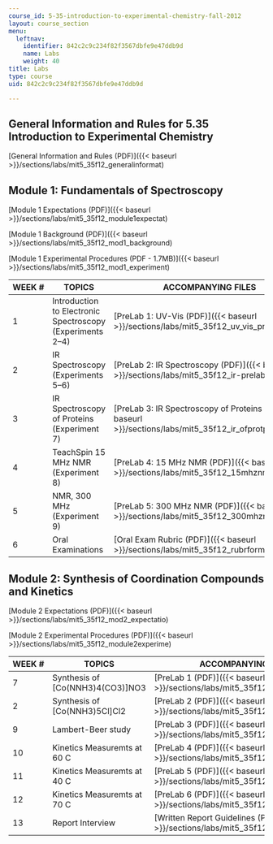 ```yaml
---
course_id: 5-35-introduction-to-experimental-chemistry-fall-2012
layout: course_section
menu:
  leftnav:
    identifier: 842c2c9c234f82f3567dbfe9e47ddb9d
    name: Labs
    weight: 40
title: Labs
type: course
uid: 842c2c9c234f82f3567dbfe9e47ddb9d

---
```


General Information and Rules for 5.35 Introduction to Experimental Chemistry
-----------------------------------------------------------------------------

[General Information and Rules (PDF)]({{< baseurl >}}/sections/labs/mit5_35f12_generalinformat)

Module 1: Fundamentals of Spectroscopy
--------------------------------------

[Module 1 Expectations (PDF)]({{< baseurl >}}/sections/labs/mit5_35f12_module1expectat)

[Module 1 Background (PDF)]({{< baseurl >}}/sections/labs/mit5_35f12_mod1_background)

[Module 1 Experimental Procedures (PDF - 1.7MB)]({{< baseurl >}}/sections/labs/mit5_35f12_mod1_experiment)

| WEEK # | TOPICS | ACCOMPANYING FILES |
| --- | --- | --- |
| 1 | Introduction to Electronic Spectroscopy (Experiments 2–4) | [PreLab 1: UV-Vis (PDF)]({{< baseurl >}}/sections/labs/mit5_35f12_uv_vis_prelab1) |
| 2 | IR Spectroscopy (Experiments 5–6) | [PreLab 2: IR Spectroscopy (PDF)]({{< baseurl >}}/sections/labs/mit5_35f12_ir-prelab2) |
| 3 | IR Spectroscopy of Proteins (Experiment 7) | [PreLab 3: IR Spectroscopy of Proteins (PDF)]({{< baseurl >}}/sections/labs/mit5_35f12_ir_ofprotprela3) |
| 4 | TeachSpin 15 MHz NMR (Experiment 8) | [PreLab 4: 15 MHz NMR (PDF)]({{< baseurl >}}/sections/labs/mit5_35f12_15mhznmrprelab4) |
| 5 | NMR, 300 MHz (Experiment 9) | [PreLab 5: 300 MHz NMR (PDF)]({{< baseurl >}}/sections/labs/mit5_35f12_300mhznmrprela5) |
| 6 | Oral Examinations | [Oral Exam Rubric (PDF)]({{< baseurl >}}/sections/labs/mit5_35f12_rubrformod1exam) 

Module 2: Synthesis of Coordination Compounds and Kinetics
----------------------------------------------------------

[Module 2 Expectations (PDF)]({{< baseurl >}}/sections/labs/mit5_35f12_mod2_expectatio)

[Module 2 Experimental Procedures (PDF)]({{< baseurl >}}/sections/labs/mit5_35f12_module2experime)

| WEEK # | TOPICS | ACCOMPANYING FILES |
| --- | --- | --- |
| 7 | Synthesis of \[Co(NNH3)4(CO3)\]NO3 | [PreLab 1 (PDF)]({{< baseurl >}}/sections/labs/mit5_35f12_prelab1module2) |
| 2 | Synthesis of \[Co(NNH3)5Cl\]Cl2 | [PreLab 2 (PDF)]({{< baseurl >}}/sections/labs/mit5_35f12_prelab2module2) |
| 9 | Lambert-Beer study | [PreLab 3 (PDF)]({{< baseurl >}}/sections/labs/mit5_35f12_prelab3module2) |
| 10 | Kinetics Measuremts at 60 C | [PreLab 4 (PDF)]({{< baseurl >}}/sections/labs/mit5_35f12_prelab4module2) |
| 11 | Kinetics Measuremts at 40 C | [PreLab 5 (PDF)]({{< baseurl >}}/sections/labs/mit5_35f12_prelab5module2) |
| 12 | Kinetics Measuremts at 70 C | [PreLab 6 (PDF)]({{< baseurl >}}/sections/labs/mit5_35f12_prelab6module2) |
| 13 | Report Interview | [Written Report Guidelines (PDF)]({{< baseurl >}}/sections/labs/mit5_35f12_written_report)